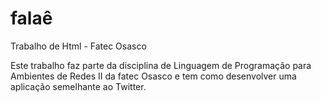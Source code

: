 # falaê
Trabalho de Html - Fatec Osasco

Este trabalho faz parte da disciplina de Linguagem de Programação para Ambientes de Redes II da fatec Osasco e tem como desenvolver uma aplicação semelhante ao Twitter.


